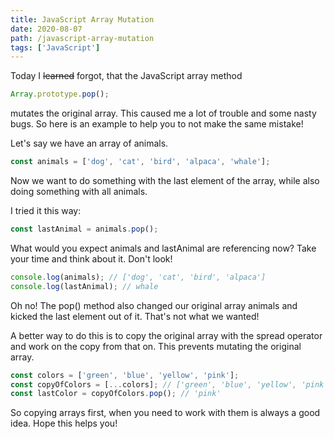 ```yaml
---
title: JavaScript Array Mutation
date: 2020-08-07
path: /javascript-array-mutation
tags: ['JavaScript']
---
```


Today I ~~learned~~ forgot, that the JavaScript array method

```javascript
Array.prototype.pop();
```

mutates the original array. This caused me a lot of trouble and some nasty bugs. So here is an example to help you to not make the same mistake!

Let's say we have an array of animals.

```javascript
const animals = ['dog', 'cat', 'bird', 'alpaca', 'whale'];
```

Now we want to do something with the last element of the array, while also doing something with all animals.

I tried it this way:

```javascript
const lastAnimal = animals.pop();
```

What would you expect animals and lastAnimal are referencing now? Take your time and think about it. Don't look!

```javascript
console.log(animals); // ['dog', 'cat', 'bird', 'alpaca']
console.log(lastAnimal); // whale
```

Oh no! The pop() method also changed our original array animals and kicked the last element out of it. That's not what we wanted!

A better way to do this is to copy the original array with the spread operator and work on the copy from that on. This prevents mutating the original array.

```javascript
const colors = ['green', 'blue', 'yellow', 'pink'];
const copyOfColors = [...colors]; // ['green', 'blue', 'yellow', 'pink']
const lastColor = copyOfColors.pop(); // 'pink'
```

So copying arrays first, when you need to work with them is always a good idea. Hope this helps you!

